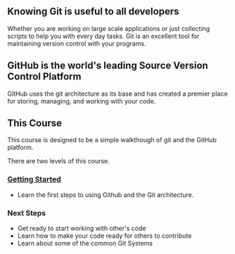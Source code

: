 ## Knowing Git is useful to all developers

Whether you are working on large scale applications or just collecting scripts to help you with every day tasks. Git is an excellent tool for maintaining version control with your programs. 

## GitHub is the world's leading Source Version Control Platform

GitHub uses the git architecture as its base and has created a premier place for storing, managing, and working with your code.

## This Course
This course is designed to be a simple walkthough of git and the GitHub platform. 

There are two levels of this course.

### [Getting Started](./getting_started/introduction)
* Learn the first steps to using Github and the Git architecture. 

### Next Steps
* Get ready to start working with other's code
* Learn how to make your code ready for others to contribute
* Learn about some of the common Git Systems
